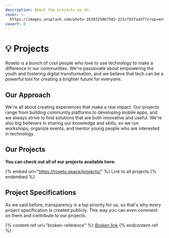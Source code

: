 ```yaml
---
description: About the projects we do
cover: >-
  https://images.unsplash.com/photo-1620325867502-221cfb5faa5f?crop=entropy&cs=srgb&fm=jpg&ixid=M3wxOTcwMjR8MHwxfHNlYXJjaHwzfHxwcm9qZWN0c3xlbnwwfHx8fDE3MDIxMzkwNzB8MA&ixlib=rb-4.0.3&q=85
coverY: 0
---
```


# 💡 Projects

Roseto is a bunch of cool people who love to use technology to make a difference in our communities. We're passionate about empowering the youth and fostering digital transformation, and we believe that tech can be a powerful tool for creating a brighter future for everyone.

## **Our Approach**

We're all about creating experiences that make a real impact. Our projects range from building community platforms to developing mobile apps, and we always strive to find solutions that are both innovative and useful. We're also big believers in sharing our knowledge and skills, so we run workshops, organize events, and mentor young people who are interested in technology.

## **Our Projects**

**You can check out all of our projects available here:**

{% embed url="https://roseto.space/projects/" %}
Link to all projects
{% endembed %}

## Project Specifications

As we said before, transparency is a top priority for us, so that's why every project specification is created publicly. This way you can even comment on them and contribute to our projects.

{% content-ref url="broken-reference" %}
[Broken link](broken-reference)
{% endcontent-ref %}
